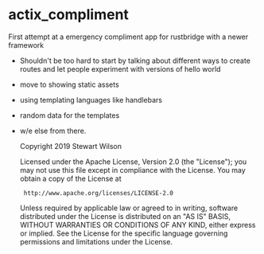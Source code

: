 # actix_compliment
First attempt at a emergency compliment app for rustbridge with a newer framework

- Shouldn't be too hard to start by talking about different ways to create routes and let people experiment with versions of hello world
- move to showing static assets
- using templating languages like handlebars
- random data for the templates
- w/e else from there.

   Copyright 2019 Stewart Wilson

   Licensed under the Apache License, Version 2.0 (the "License");
   you may not use this file except in compliance with the License.
   You may obtain a copy of the License at

       http://www.apache.org/licenses/LICENSE-2.0

   Unless required by applicable law or agreed to in writing, software
   distributed under the License is distributed on an "AS IS" BASIS,
   WITHOUT WARRANTIES OR CONDITIONS OF ANY KIND, either express or implied.
   See the License for the specific language governing permissions and
   limitations under the License.
